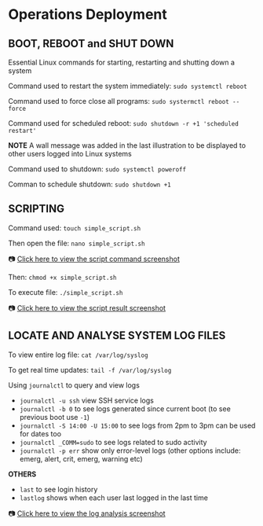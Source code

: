 # Operations Deployment 

## BOOT, REBOOT and SHUT DOWN

Essential Linux commands for starting, restarting and shutting down a system

Command used to restart the system immediately: `sudo systemctl reboot` 

Command used to force close all programs: `sudo systermctl reboot --force`

Command used for scheduled reboot: `sudo shutdown -r +1 'scheduled restart'`

**NOTE** A wall message was added in the last illustration to be displayed to other users logged into Linux systems

Command used to shutdown: `sudo systemctl poweroff` 

Comman to schedule shutdown: `sudo shutdown +1` 

## SCRIPTING 

Command used: `touch simple_script.sh`

Then open the file: `nano simple_script.sh`

📷 [Click here to view the script command screenshot](operation-images/script-command.png)

Then: `chmod +x simple_script.sh`

To execute file: `./simple_script.sh`

📷 [Click here to view the script result screenshot](operation-images/script-result.png)

## LOCATE AND ANALYSE SYSTEM LOG FILES

To view entire log file: `cat /var/log/syslog`

To get real time updates: `tail -f /var/log/syslog`

Using `journalctl` to query and view logs

 
- `journalctl -u ssh`  view SSH service logs
- `journalctl -b 0` to see logs generated since current boot (to see previous boot use `-1`)
- `journalctl -S 14:00 -U 15:00` to see logs from 2pm to 3pm can be used for dates too
- `journalctl _COMM=sudo` to see logs related to sudo activity
- `journalctl -p err` show only error-level logs (other options include: emerg, alert, crit, emerg, warning etc)


**OTHERS**
- `last` to see login history
- `lastlog` shows when each user last logged in the last time

📷 [Click here to view the log analysis screenshot](operation-images/using-journalctl.png)
